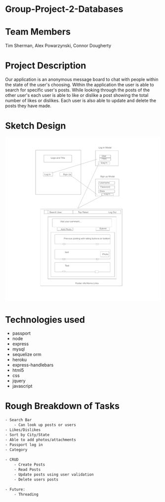 # Group-Project-2-Databases

# Team Members

Tim Sherman, Alex Powarzynski, Connor Dougherty

# Project Description

Our application is an anonymous message board to chat with people within the state of the user's choosing. Within the application the user is able to search for specific user's posts. While looking through the posts of the other user's each user is able to like or dislike a post showing the total number of likes or dislikes. Each user is also able to update and delete the posts they have made.

# Sketch Design

![Sketch](/public/images/Screenshot.png)

# Technologies used

* passport
* node
* express
* mysql
* sequelize orm
* heroku
* express-handlebars
* html5
* css
* jquery
* javascript

# Rough Breakdown of Tasks 

    - Search Bar
        - Can look up posts or users
    - Likes/Dislikes
    - Sort by City/State
    - Able to add photos/attachments
    - Passport log in
    - Category 
    
    - CRUD
        - Create Posts
        - Read Posts
        - Update posts using user validation
        - Delete users posts
        
    - Future:
        - Threading